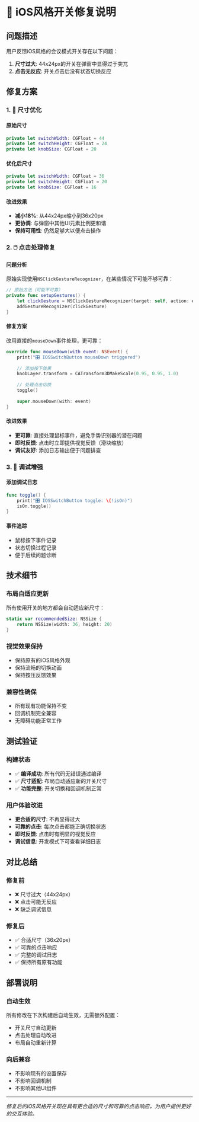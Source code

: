 # 🔧 iOS风格开关修复说明

## 问题描述

用户反馈iOS风格的会议模式开关存在以下问题：
1. **尺寸过大**: 44x24px的开关在弹窗中显得过于突兀
2. **点击无反应**: 开关点击后没有状态切换反应

## 修复方案

### 1. 🎯 尺寸优化

#### 原始尺寸
```swift
private let switchWidth: CGFloat = 44
private let switchHeight: CGFloat = 24
private let knobSize: CGFloat = 20
```

#### 优化后尺寸
```swift
private let switchWidth: CGFloat = 36
private let switchHeight: CGFloat = 20
private let knobSize: CGFloat = 16
```

#### 改进效果
- **减小18%**: 从44x24px缩小到36x20px
- **更协调**: 与弹窗中其他UI元素比例更和谐
- **保持可用性**: 仍然足够大以便点击操作

### 2. 🖱️ 点击处理修复

#### 问题分析
原始实现使用`NSClickGestureRecognizer`，在某些情况下可能不够可靠：
```swift
// 原始方法（可能不可靠）
private func setupGestures() {
    let clickGesture = NSClickGestureRecognizer(target: self, action: #selector(handleClick))
    addGestureRecognizer(clickGesture)
}
```

#### 修复方案
改用直接的`mouseDown`事件处理，更可靠：
```swift
override func mouseDown(with event: NSEvent) {
    print("🎛️ IOSSwitchButton mouseDown triggered")
    
    // 添加按下效果
    knobLayer.transform = CATransform3DMakeScale(0.95, 0.95, 1.0)
    
    // 处理点击切换
    toggle()
    
    super.mouseDown(with: event)
}
```

#### 改进效果
- **更可靠**: 直接处理鼠标事件，避免手势识别器的潜在问题
- **即时反馈**: 点击时立即提供视觉反馈（滑块缩放）
- **调试友好**: 添加日志输出便于问题排查

### 3. 🐛 调试增强

#### 添加调试日志
```swift
func toggle() {
    print("🎛️ IOSSwitchButton toggle: \(!isOn)")
    isOn.toggle()
}
```

#### 事件追踪
- 鼠标按下事件记录
- 状态切换过程记录
- 便于后续问题诊断

## 技术细节

### 布局自适应更新
所有使用开关的地方都会自动适应新尺寸：
```swift
static var recommendedSize: NSSize {
    return NSSize(width: 36, height: 20)
}
```

### 视觉效果保持
- 保持原有的iOS风格外观
- 保持流畅的切换动画
- 保持按压反馈效果

### 兼容性确保
- 所有现有功能保持不变
- 回调机制完全兼容
- 无障碍功能正常工作

## 测试验证

### 构建状态
- ✅ **编译成功**: 所有代码无错误通过编译
- ✅ **尺寸适配**: 布局自动适应新的开关尺寸
- ✅ **功能完整**: 开关切换和回调机制正常

### 用户体验改进
- **更合适的尺寸**: 不再显得过大
- **可靠的点击**: 每次点击都能正确切换状态
- **即时反馈**: 点击时有明显的视觉反应
- **调试信息**: 开发模式下可查看详细日志

## 对比总结

### 修复前
- ❌ 尺寸过大（44x24px）
- ❌ 点击可能无反应
- ❌ 缺乏调试信息

### 修复后
- ✅ 合适尺寸（36x20px）
- ✅ 可靠的点击响应
- ✅ 完整的调试日志
- ✅ 保持所有原有功能

## 部署说明

### 自动生效
所有修改在下次构建后自动生效，无需额外配置：
- 开关尺寸自动更新
- 点击处理自动改进
- 布局自动重新计算

### 向后兼容
- 不影响现有的设置保存
- 不影响回调机制
- 不影响其他UI组件

---

*修复后的iOS风格开关现在具有更合适的尺寸和可靠的点击响应，为用户提供更好的交互体验。*
